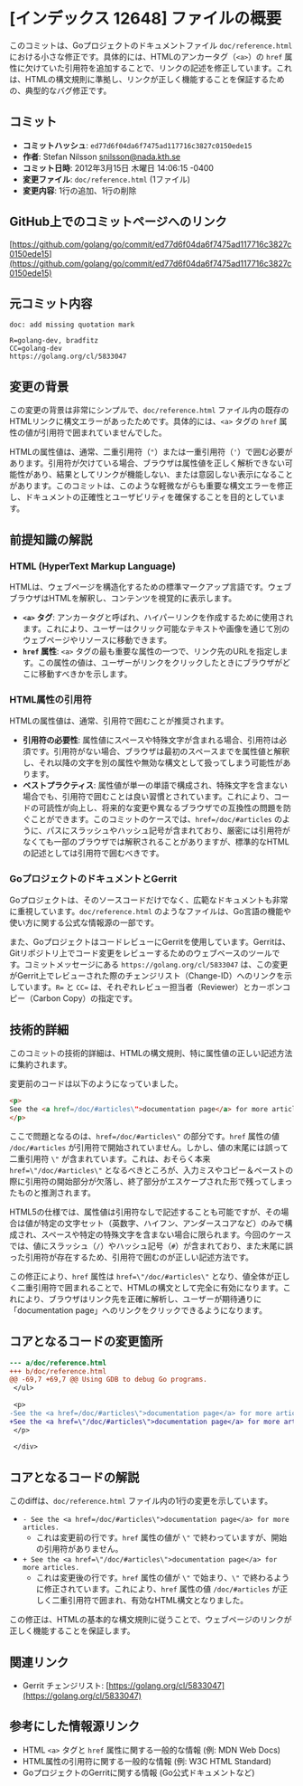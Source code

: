 # [インデックス 12648] ファイルの概要

このコミットは、Goプロジェクトのドキュメントファイル `doc/reference.html` における小さな修正です。具体的には、HTMLのアンカータグ（`<a>`）の `href` 属性に欠けていた引用符を追加することで、リンクの記述を修正しています。これは、HTMLの構文規則に準拠し、リンクが正しく機能することを保証するための、典型的なバグ修正です。

## コミット

*   **コミットハッシュ**: `ed77d6f04da6f7475ad117716c3827c0150ede15`
*   **作者**: Stefan Nilsson <snilsson@nada.kth.se>
*   **コミット日時**: 2012年3月15日 木曜日 14:06:15 -0400
*   **変更ファイル**: `doc/reference.html` (1ファイル)
*   **変更内容**: 1行の追加、1行の削除

## GitHub上でのコミットページへのリンク

[https://github.com/golang/go/commit/ed77d6f04da6f7475ad117716c3827c0150ede15](https://github.com/golang/go/commit/ed77d6f04da6f7475ad117716c3827c0150ede15)

## 元コミット内容

```
doc: add missing quotation mark

R=golang-dev, bradfitz
CC=golang-dev
https://golang.org/cl/5833047
```

## 変更の背景

この変更の背景は非常にシンプルで、`doc/reference.html` ファイル内の既存のHTMLリンクに構文エラーがあったためです。具体的には、`<a>` タグの `href` 属性の値が引用符で囲まれていませんでした。

HTMLの属性値は、通常、二重引用符（`"`）または一重引用符（`'`）で囲む必要があります。引用符が欠けている場合、ブラウザは属性値を正しく解析できない可能性があり、結果としてリンクが機能しない、または意図しない表示になることがあります。このコミットは、このような軽微ながらも重要な構文エラーを修正し、ドキュメントの正確性とユーザビリティを確保することを目的としています。

## 前提知識の解説

### HTML (HyperText Markup Language)

HTMLは、ウェブページを構造化するための標準マークアップ言語です。ウェブブラウザはHTMLを解釈し、コンテンツを視覚的に表示します。

*   **`<a>` タグ**: アンカータグと呼ばれ、ハイパーリンクを作成するために使用されます。これにより、ユーザーはクリック可能なテキストや画像を通じて別のウェブページやリソースに移動できます。
*   **`href` 属性**: `<a>` タグの最も重要な属性の一つで、リンク先のURLを指定します。この属性の値は、ユーザーがリンクをクリックしたときにブラウザがどこに移動すべきかを示します。

### HTML属性の引用符

HTMLの属性値は、通常、引用符で囲むことが推奨されます。

*   **引用符の必要性**: 属性値にスペースや特殊文字が含まれる場合、引用符は必須です。引用符がない場合、ブラウザは最初のスペースまでを属性値と解釈し、それ以降の文字を別の属性や無効な構文として扱ってしまう可能性があります。
*   **ベストプラクティス**: 属性値が単一の単語で構成され、特殊文字を含まない場合でも、引用符で囲むことは良い習慣とされています。これにより、コードの可読性が向上し、将来的な変更や異なるブラウザでの互換性の問題を防ぐことができます。このコミットのケースでは、`href=/doc/#articles` のように、パスにスラッシュやハッシュ記号が含まれており、厳密には引用符がなくても一部のブラウザでは解釈されることがありますが、標準的なHTMLの記述としては引用符で囲むべきです。

### GoプロジェクトのドキュメントとGerrit

Goプロジェクトは、そのソースコードだけでなく、広範なドキュメントも非常に重視しています。`doc/reference.html` のようなファイルは、Go言語の機能や使い方に関する公式な情報源の一部です。

また、GoプロジェクトはコードレビューにGerritを使用しています。Gerritは、Gitリポジトリ上でコード変更をレビューするためのウェブベースのツールです。コミットメッセージにある `https://golang.org/cl/5833047` は、この変更がGerrit上でレビューされた際のチェンジリスト（Change-ID）へのリンクを示しています。`R=` と `CC=` は、それぞれレビュー担当者（Reviewer）とカーボンコピー（Carbon Copy）の指定です。

## 技術的詳細

このコミットの技術的詳細は、HTMLの構文規則、特に属性値の正しい記述方法に集約されます。

変更前のコードは以下のようになっていました。

```html
<p>
See the <a href=/doc/#articles\">documentation page</a> for more articles.
</p>
```

ここで問題となるのは、`href=/doc/#articles\"` の部分です。`href` 属性の値 `/doc/#articles` が引用符で開始されていません。しかし、値の末尾には誤って二重引用符 `\"` が含まれています。これは、おそらく本来 `href=\"/doc/#articles\"` となるべきところが、入力ミスやコピー＆ペーストの際に引用符の開始部分が欠落し、終了部分がエスケープされた形で残ってしまったものと推測されます。

HTML5の仕様では、属性値は引用符なしで記述することも可能ですが、その場合は値が特定の文字セット（英数字、ハイフン、アンダースコアなど）のみで構成され、スペースや特定の特殊文字を含まない場合に限られます。今回のケースでは、値にスラッシュ（`/`）やハッシュ記号（`#`）が含まれており、また末尾に誤った引用符が存在するため、引用符で囲むのが正しい記述方法です。

この修正により、`href` 属性は `href=\"/doc/#articles\"` となり、値全体が正しく二重引用符で囲まれることで、HTMLの構文として完全に有効になります。これにより、ブラウザはリンク先を正確に解析し、ユーザーが期待通りに「documentation page」へのリンクをクリックできるようになります。

## コアとなるコードの変更箇所

```diff
--- a/doc/reference.html
+++ b/doc/reference.html
@@ -69,7 +69,7 @@ Using GDB to debug Go programs.
 </ul>
 
 <p>
-See the <a href=/doc/#articles\">documentation page</a> for more articles.
+See the <a href=\"/doc/#articles\">documentation page</a> for more articles.
 </p>
 
 </div>
```

## コアとなるコードの解説

このdiffは、`doc/reference.html` ファイル内の1行の変更を示しています。

*   `- See the <a href=/doc/#articles\">documentation page</a> for more articles.`
    *   これは変更前の行です。`href` 属性の値が `\"` で終わっていますが、開始の引用符がありません。
*   `+ See the <a href=\"/doc/#articles\">documentation page</a> for more articles.`
    *   これは変更後の行です。`href` 属性の値が `\"` で始まり、`\"` で終わるように修正されています。これにより、`href` 属性の値 `/doc/#articles` が正しく二重引用符で囲まれ、有効なHTML構文となりました。

この修正は、HTMLの基本的な構文規則に従うことで、ウェブページのリンクが正しく機能することを保証します。

## 関連リンク

*   Gerrit チェンジリスト: [https://golang.org/cl/5833047](https://golang.org/cl/5833047)

## 参考にした情報源リンク

*   HTML `<a>` タグと `href` 属性に関する一般的な情報 (例: MDN Web Docs)
*   HTML属性の引用符に関する一般的な情報 (例: W3C HTML Standard)
*   GoプロジェクトのGerritに関する情報 (Go公式ドキュメントなど)
